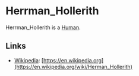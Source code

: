 # Herrman_Hollerith <a id="1"/>

Herrman_Hollerith is a [Human](40000001.md).

## Links <a id="2000"/>

- [Wikipedia](190000006.md): [https://en.wikipedia.org](https://en.wikipedia.org/wiki/Herman_Hollerith)
